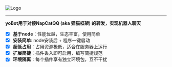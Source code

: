   <img src="https://socialify.git.ci/yoyokity/yo-bot/image?description=1&font=Source%20Code%20Pro&name=1&pattern=Diagonal%20Stripes&theme=Light" alt="Logo" align="center"/>

------

**yoBot用于对接NapCatQQ (aka 猫猫框架) 的转发，实现机器人聊天**

- [x] **基于node**：性能优越，生态丰富，使用简单
- [x] **安装简单**:   node安装后 + 程序一键启动
- [x] **超低占用**：占用资源极低，适合在服务器上运行
- [x] **扩展简捷**：插件丢入即可启用，编写简捷规范
- [x] **环境隔离**：每个插件享有独立环境包，互不干扰